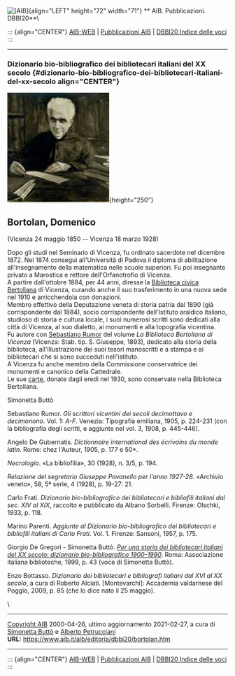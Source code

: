 ![\[AIB\]](/aib/wi/aibv72.gif){align="LEFT" height="72" width="71"}
** AIB. Pubblicazioni. DBBI20**\

::: {align="CENTER"}
[AIB-WEB](/) \| [Pubblicazioni AIB](/pubblicazioni/) \| [DBBI20 Indice
delle voci](dbbi20.htm)
:::

------------------------------------------------------------------------

### Dizionario bio-bibliografico dei bibliotecari italiani del XX secolo {#dizionario-bio-bibliografico-dei-bibliotecari-italiani-del-xx-secolo align="CENTER"}

![\[Ritratto\]](bortolan.jpg){height="250"}

## Bortolan, Domenico

(Vicenza 24 maggio 1850 -- Vicenza 18 marzo 1928)

Dopo gli studi nel Seminario di Vicenza, fu ordinato sacerdote nel
dicembre 1872. Nel 1874 conseguì all\'Università di Padova il diploma di
abilitazione all\'insegnamento della matematica nelle scuole superiori.
Fu poi insegnante privato a Marostica e rettore dell\'Orfanotrofio di
Vicenza.\
A partire dall\'ottobre 1884, per 44 anni, diresse la [Biblioteca civica
Bertoliana](/aib/stor/teche/vi-civ.htm) di Vicenza, curando anche il suo
trasferimento in una nuova sede nel 1910 e arricchendola con donazioni.\
Membro effettivo della Deputazione veneta di storia patria dal 1890 (già
corrispondente dal 1884), socio corrispondente dell\'Istituto araldico
italiano, studioso di storia e cultura locale, i suoi numerosi scritti
sono dedicati alla città di Vicenza, al suo dialetto, ai monumenti e
alla topografia vicentina.\
Fu autore con [Sebastiano Rumor](rumor.htm) del volume *La Biblioteca
Bertoliana di Vicenza* (Vicenza: Stab. tip. S. Giuseppe, 1893), dedicato
alla storia della biblioteca, all\'illustrazione dei suoi tesori
manoscritti e a stampa e ai bibliotecari che si sono succeduti
nell\'istituto.\
A Vicenza fu anche membro della Commissione conservatrice dei monumenti
e canonico della Cattedrale.\
Le sue
[carte](https://archivio.bibliotecabertoliana.it/archivio/fondo/IT-BRT-ST900-000052),
donate dagli eredi nel 1930, sono conservate nella Biblioteca
Bertoliana.

Simonetta Buttò

Sebastiano Rumor. *Gli scrittori vicentini dei secoli decimottavo e
decimonono*. Vol. 1: *A-F*. Venezia: Tipografia emiliana, 1905, p.
224-231 (con la bibliografia degli scritti, e aggiunte nel vol. 3, 1908,
p. 445-446).

Angelo De Gubernatis. *Dictionnaire international des écrivains du monde
latin*. Rome: chez l\'Auteur, 1905, p. 177 e 50\*.

*Necrologio*. «La bibliofilia», 30 (1928), n. 3/5, p. 194.

*Relazione del segretario Giuseppe Pavanello per l\'anno 1927-28*.
«Archivio veneto», 58, 5ª serie, 4 (1928), p. 19-27: 21.

Carlo Frati. *Dizionario bio-bibliografico dei bibliotecari e bibliofili
italiani dal sec. XIV al XIX*, raccolto e pubblicato da Albano Sorbelli.
Firenze: Olschki, 1933, p. 118.

Marino Parenti. *Aggiunte al Dizionario bio-bibliografico dei
bibliotecari e bibliofili italiani di Carlo Frati*. Vol. 1. Firenze:
Sansoni, 1957, p. 175.

Giorgio De Gregori - Simonetta Buttò. [*Per una storia dei bibliotecari
italiani del XX secolo: dizionario bio-bibliografico
1900-1990*](/aib/editoria/pub065.htm). Roma: Associazione italiana
biblioteche, 1999, p. 43 (voce di Simonetta Buttò).

Enzo Bottasso. *Dizionario dei bibliotecari e bibliografi italiani dal
XVI al XX secolo*, a cura di Roberto Alciati. \[Montevarchi\]: Accademia
valdarnese del Poggio, 2009, p. 85 (che lo dice nato il 25 maggio).

\

------------------------------------------------------------------------

[Copyright AIB](/su-questo-sito/dichiarazione-di-copyright-aib-web/)
2000-04-26, ultimo aggiornamento 2021-02-27, a cura di [Simonetta
Buttò](/aib/redazione3.htm) e [Alberto
Petrucciani](/su-questo-sito/redazione-aib-web/)\
**URL:** https://www.aib.it/aib/editoria/dbbi20/bortolan.htm

------------------------------------------------------------------------

::: {align="CENTER"}
[AIB-WEB](/) \| [Pubblicazioni AIB](/pubblicazioni/) \| [DBBI20 Indice
delle voci](dbbi20.htm)
:::
